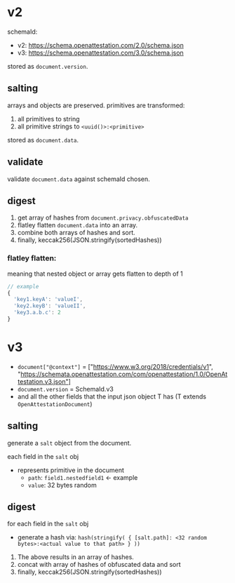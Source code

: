 # v2
schemaId:
- v2: https://schema.openattestation.com/2.0/schema.json
- v3: https://schema.openattestation.com/3.0/schema.json

stored as `document.version`.


## salting
arrays and objects are preserved. primitives are transformed:
1. all primitives to string
2. all primitive strings to `<uuid()>:<primitive>`

stored as `document.data`.

## validate
validate `document.data` against schemaId chosen.

## digest
1. get array of hashes from `document.privacy.obfuscatedData`
2. flatley flatten `document.data` into an array.
3. combine both arrays of hashes and sort.
4. finally, keccak256(JSON.stringify(sortedHashes))

### flatley flatten:
meaning that nested object or array gets flatten to depth of 1
```javascript
// example
{
  'key1.keyA': 'valueI',
  'key2.keyB': 'valueII',
  'key3.a.b.c': 2
}
```

# v3
- `document["@context"]` = ["https://www.w3.org/2018/credentials/v1", "https://schemata.openattestation.com/com/openattestation/1.0/OpenAttestation.v3.json"]
- `document.version` = SchemaId.v3
- and all the other fields that the input json object T has (T extends `OpenAttestationDocument`)

## salting
generate a `salt` object from the document.

each field in the `salt` obj
- represents primitive in the document
  - `path`: `field1.nestedfield1` <- example
  - `value`: 32 bytes random


## digest
for each field in the `salt` obj
- generate a hash via: `hash(stringify( { [salt.path]: <32 random bytes>:<actual value to that path> } ))`

1. The above results in an array of hashes.
2. concat with array of hashes of obfuscated data and sort
3. finally, keccak256(JSON.stringify(sortedHashes))

